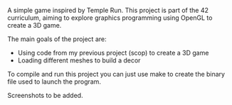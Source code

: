 A simple game inspired by Temple Run.
This project is part of the 42 curriculum, aiming to explore graphics programming using OpenGL to create a 3D game.

The main goals of the project are:
- Using code from my previous project (scop) to create a 3D game
- Loading different meshes to build a decor

To compile and run this project you can just use make to create the binary file used to launch the program.

Screenshots to be added.

